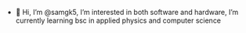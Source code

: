 - 👋 Hi, I’m @samgk5,
I’m interested in both software and hardware,
 I’m currently learning bsc in applied physics and computer science

<!---
samgk5/samgk5 is a ✨ special ✨ repository because its `README.md` (this file) appears on your GitHub profile.
You can click the Preview link to take a look at your changes.
--->
